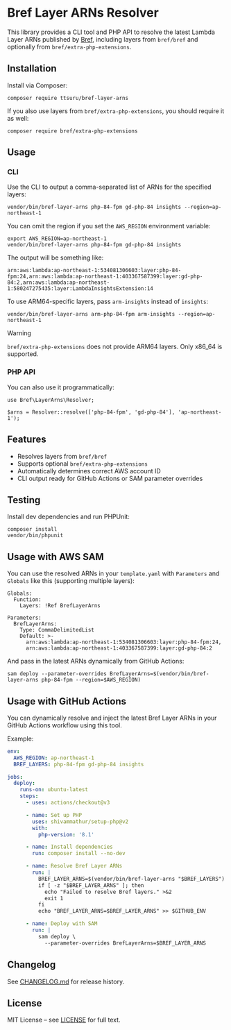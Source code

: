 # Bref Layer ARNs Resolver

This library provides a CLI tool and PHP API to resolve the latest Lambda Layer ARNs published by [Bref](https://bref.sh), including layers from `bref/bref` and optionally from `bref/extra-php-extensions`.

## Installation

Install via Composer:

```
composer require ttsuru/bref-layer-arns
```

If you also use layers from `bref/extra-php-extensions`, you should require it as well:

```
composer require bref/extra-php-extensions
```

## Usage

### CLI

Use the CLI to output a comma-separated list of ARNs for the specified layers:

```
vendor/bin/bref-layer-arns php-84-fpm gd-php-84 insights --region=ap-northeast-1
```

You can omit the region if you set the `AWS_REGION` environment variable:

```
export AWS_REGION=ap-northeast-1
vendor/bin/bref-layer-arns php-84-fpm gd-php-84 insights
```

The output will be something like:

```
arn:aws:lambda:ap-northeast-1:534081306603:layer:php-84-fpm:24,arn:aws:lambda:ap-northeast-1:403367587399:layer:gd-php-84:2,arn:aws:lambda:ap-northeast-1:580247275435:layer:LambdaInsightsExtension:14
```


To use ARM64-specific layers, pass `arm-insights` instead of `insights`:

```
vendor/bin/bref-layer-arns arm-php-84-fpm arm-insights --region=ap-northeast-1
```

> [!WARNING]
> `bref/extra-php-extensions` does not provide ARM64 layers. Only x86_64 is supported.

### PHP API

You can also use it programmatically:

```
use Bref\LayerArns\Resolver;

$arns = Resolver::resolve(['php-84-fpm', 'gd-php-84'], 'ap-northeast-1');
```

## Features

- Resolves layers from `bref/bref`
- Supports optional `bref/extra-php-extensions`
- Automatically determines correct AWS account ID
- CLI output ready for GitHub Actions or SAM parameter overrides

## Testing

Install dev dependencies and run PHPUnit:

```
composer install
vendor/bin/phpunit
```

## Usage with AWS SAM


You can use the resolved ARNs in your `template.yaml` with `Parameters` and `Globals` like this (supporting multiple layers):

```
Globals:
  Function:
    Layers: !Ref BrefLayerArns

Parameters:
  BrefLayerArns:
    Type: CommaDelimitedList
    Default: >-
      arn:aws:lambda:ap-northeast-1:534081306603:layer:php-84-fpm:24,
      arn:aws:lambda:ap-northeast-1:403367587399:layer:gd-php-84:2
```

And pass in the latest ARNs dynamically from GitHub Actions:

```
sam deploy --parameter-overrides BrefLayerArns=$(vendor/bin/bref-layer-arns php-84-fpm --region=$AWS_REGION)
```

## Usage with GitHub Actions

You can dynamically resolve and inject the latest Bref Layer ARNs in your GitHub Actions workflow using this tool.

Example:

```yaml
env:
  AWS_REGION: ap-northeast-1
  BREF_LAYERS: php-84-fpm gd-php-84 insights

jobs:
  deploy:
    runs-on: ubuntu-latest
    steps:
      - uses: actions/checkout@v3

      - name: Set up PHP
        uses: shivammathur/setup-php@v2
        with:
          php-version: '8.1'

      - name: Install dependencies
        run: composer install --no-dev

      - name: Resolve Bref Layer ARNs
        run: |
          BREF_LAYER_ARNS=$(vendor/bin/bref-layer-arns "$BREF_LAYERS")
          if [ -z "$BREF_LAYER_ARNS" ]; then
            echo "Failed to resolve Bref layers." >&2
            exit 1
          fi
          echo "BREF_LAYER_ARNS=$BREF_LAYER_ARNS" >> $GITHUB_ENV

      - name: Deploy with SAM
        run: |
          sam deploy \
            --parameter-overrides BrefLayerArns=$BREF_LAYER_ARNS
```

## Changelog

See [CHANGELOG.md](CHANGELOG.md) for release history.

## License

MIT License – see [LICENSE](LICENSE) for full text.
